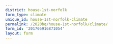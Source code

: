 ```yaml
---
district: house-1st-norfolk
form_type: climate
unique_id: house-1st-norfolk-climate
permalink: /2020bq/house-1st-norfolk/climate/
form_id: '201705916871054'
layout: form
---
```

